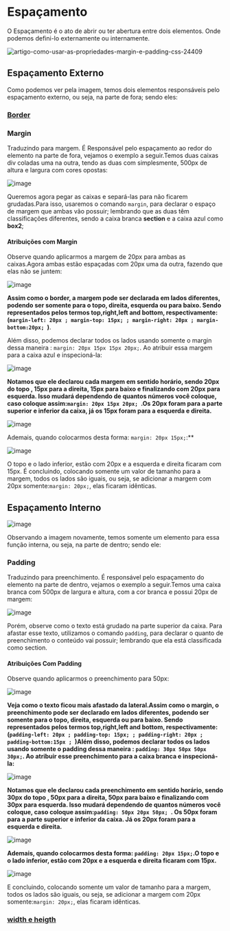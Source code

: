 # Espaçamento 
O Espaçamento é o ato de abrir ou ter abertura entre dois elementos. Onde podemos defini-lo externamente ou internamente.

![artigo-como-usar-as-propriedades-margin-e-padding-css-24409](https://github.com/Karlos-Eduardo-Mrqs/Construcao-Html-Css-Javascript/assets/172524894/c6299b7e-9462-46a5-9359-235a42e64581)

## Espaçamento Externo
Como podemos ver pela imagem, temos dois elementos responsáveis pelo espaçamento externo, ou seja, na parte de fora; sendo eles:

### [Border](https://github.com/Karlos-Eduardo-Mrqs/Construcao-Html-Css-Javascript/blob/main/Estilizacao-Css/Modulo%202%20-%20(Aparencia)/Bordas-N%C3%BAmero_06/Borda.md)

### Margin
Traduzindo para margem. É Responsável pelo espaçamento ao redor do elemento na parte de fora, vejamos o exemplo a seguir.Temos duas caixas div coladas uma na outra, tendo as duas com simplesmente, 500px de altura e largura com cores opostas:

![image](https://github.com/Karlos-Eduardo-Mrqs/Construcao-Html-Css-Javascript/assets/172524894/4b29163b-a04f-41e3-8d37-385a256162a9)

Queremos agora pegar as caixas e separá-las para não ficarem grudadas.Para isso, usaremos o comando ``margin``, para declarar o espaço de margem que ambas vão possuir; lembrando que as duas têm classificações diferentes, sendo a caixa branca **section** e a caixa azul como **box2**;

#### Atribuições com Margin
Observe quando aplicarmos a margem de 20px para ambas as caixas.Agora ambas estão espaçadas com 20px uma da outra, fazendo que elas não se juntem:

![image](https://github.com/Karlos-Eduardo-Mrqs/Construcao-Html-Css-Javascript/assets/172524894/9cae2951-ef54-4916-a641-83c265a6cd17)

**Assim como o border, a margem pode ser declarada em lados diferentes, podendo ser somente para o topo, direita, esquerda ou para baixo. Sendo representados pelos termos top,right,left and bottom, respectivamente:(``margin-left: 20px ; margin-top: 15px; ; margin-right: 20px ; margin-bottom:20px; ``)**.

Além disso, podemos declarar todos os lados usando somente o margin dessa maneira : ``margin: 20px 15px 15px 20px;``. Ao atribuir essa margem para a caixa azul e inspecioná-la:

![image](https://github.com/Karlos-Eduardo-Mrqs/Construcao-Html-Css-Javascript/assets/172524894/88d22cbb-90bc-4818-ab07-a787267060ed)

**Notamos que ele declarou cada margem em sentido horário, sendo 20px do topo , 15px para a direita, 15px para baixo e finalizando com 20px para esquerda.
Isso mudará dependendo de quantos números você coloque, caso coloque assim:``margin: 20px 15px 20px; ``.Os 20px foram para a parte superior e inferior da caixa, já os 15px foram para a esquerda e direita.**

![image](https://github.com/Karlos-Eduardo-Mrqs/Construcao-Html-Css-Javascript/assets/172524894/597bf5df-57e8-4a57-a135-a3ff6f5209da)

Ademais, quando colocarmos desta forma: ``margin: 20px 15px;``:**

![image](https://github.com/Karlos-Eduardo-Mrqs/Construcao-Html-Css-Javascript/assets/172524894/16d5adf6-0e07-43f1-ae88-6d488d74e080)

O topo e o lado inferior, estão com 20px e a esquerda e direita ficaram com 15px. É concluindo, colocando somente um valor de tamanho para a margem, todos os lados são iguais, ou seja, se adicionar a margem com  20px somente:``margin: 20px;``, elas ficaram idênticas.

## Espaçamento Interno

![image](https://github.com/Karlos-Eduardo-Mrqs/Construcao-Html-Css-Javascript/assets/172524894/8d5eb547-ac9e-4b7d-9f16-6cac2eef17d8)

Observando a imagem novamente, temos somente um elemento para essa função interna, ou seja, na parte de dentro; sendo ele:

### Padding
Traduzindo para preenchimento. É responsável pelo espaçamento do elemento na parte de dentro, vejamos o exemplo a seguir.Temos uma caixa branca com 500px de largura e altura, com a cor branca e possui 20px de margem:

![image](https://github.com/Karlos-Eduardo-Mrqs/Construcao-Html-Css-Javascript/assets/172524894/7a5a694b-9913-41cf-8f9f-78b99f502030)

Porém, observe como o texto está grudado na parte superior da caixa. Para afastar esse texto, utilizamos o comando ``padding``, para declarar o quanto de preenchimento o conteúdo vai possuir; lembrando que ela está classificada como section.

#### Atribuições Com Padding
Observe quando aplicarmos o preenchimento para 50px:

![image](https://github.com/Karlos-Eduardo-Mrqs/Construcao-Html-Css-Javascript/assets/172524894/020323ec-4bed-4a0f-8b0c-61ab65f71e21)

**Veja como o texto ficou mais afastado da lateral.Assim como o margin, o preenchimento pode ser declarado em lados diferentes, podendo ser somente para o topo, direita, esquerda ou para baixo. 
Sendo representados pelos termos top,right,left and bottom, respectivamente:(``padding-left: 20px ; padding-top: 15px; ; padding-right: 20px ; padding-bottom:15px ; ``)Além disso, podemos declarar todos os lados usando somente o padding dessa maneira : ``padding: 30px 50px 50px 30px;``. Ao atribuir esse preenchimento para a caixa branca e inspecioná-la:**

![image](https://github.com/Karlos-Eduardo-Mrqs/Construcao-Html-Css-Javascript/assets/172524894/2ad46b15-399f-4243-b5a0-b790827478f2)

**Notamos que ele declarou cada preenchimento em sentido horário, sendo 30px do topo , 50px para a direita, 50px para baixo e finalizando com 30px para esquerda. Isso mudará dependendo de quantos números você coloque, caso coloque assim:``padding: 50px 20px 50px; ``. Os 50px foram para a parte superior e inferior da caixa. Já os 20px foram para a esquerda e direita.**

![image](https://github.com/Karlos-Eduardo-Mrqs/Construcao-Html-Css-Javascript/assets/172524894/460e63aa-e429-4d68-abf0-35fa0f5b4fea)

**Ademais, quando colocarmos desta forma: ``padding: 20px 15px;``.O topo e o lado inferior, estão com 20px e a esquerda e direita ficaram com 15px.**

![image](https://github.com/Karlos-Eduardo-Mrqs/Construcao-Html-Css-Javascript/assets/172524894/711316e6-f5d9-465f-bdbb-7032b724825d)

E concluindo, colocando somente um valor de tamanho para a margem, todos os lados são iguais, ou seja, se adicionar a margem com  20px somente:``margin: 20px;``, elas ficaram idênticas.
### [width e heigth](https://github.com/Karlos-Eduardo-Mrqs/Construcao-Html-Css-Javascript/blob/main/Estilizacao-Css/Modulo%202%20-%20(Aparencia)/Layouts-N%C3%BAmero_03/Layout.md)
